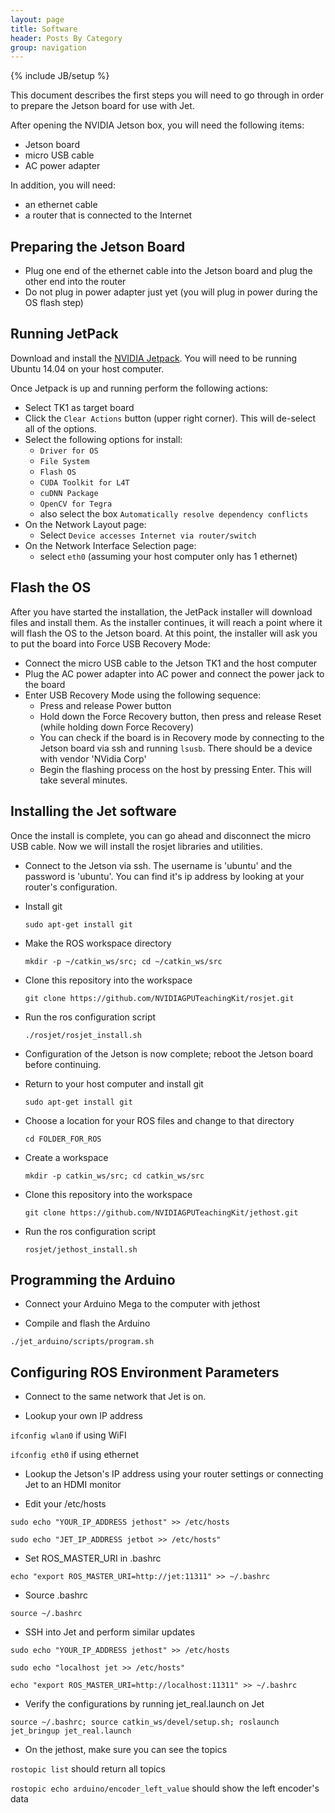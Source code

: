 ```yaml
---
layout: page
title: Software
header: Posts By Category
group: navigation
---
```

{% include JB/setup %}

This document describes the first steps you will need to go through in order to prepare
the Jetson board for use with Jet.

After opening the NVIDIA Jetson box, you will need the following items:

* Jetson board
* micro USB cable
* AC power adapter

In addition, you will need:

* an ethernet cable
* a router that is connected to the Internet

## Preparing the Jetson Board

* Plug one end of the ethernet cable into the Jetson board and plug the other end into the router
* Do not plug in power adapter just yet (you will plug in power during the OS flash step)

## Running JetPack

Download and install the [NVIDIA Jetpack](https://developer.nvidia.com/embedded/jetpack).
You will need to be running Ubuntu 14.04 on your host computer.

Once Jetpack is up and running perform the following actions:

* Select TK1 as target board
* Click the `Clear Actions` button (upper right corner).  This will de-select all of the options.
* Select the following options for install:
    - `Driver for OS`
    - `File System`
    - `Flash OS`
    - `CUDA Toolkit for L4T`
    - `cuDNN Package`
    - `OpenCV for Tegra`
    - also select the box `Automatically resolve dependency conflicts`
* On the Network Layout page:
    - Select `Device accesses Internet via router/switch`
* On the Network Interface Selection page:
    - select `eth0` (assuming your host computer only has 1 ethernet)

## Flash the OS

After you have started the installation, the JetPack installer will download files and
install them.  As the installer continues, it will reach a point where it will flash the
OS to the Jetson board.  At this point, the installer will ask you to put the board into
Force USB Recovery Mode:

* Connect the micro USB cable to the Jetson TK1 and the host computer
* Plug the AC power adapter into AC power and connect the power jack to the board
* Enter USB Recovery Mode using the following sequence:
    - Press and release Power button
    - Hold down the Force Recovery button, then press and release Reset (while holding down Force Recovery)
    - You can check if the board is in Recovery mode by connecting to the Jetson board via ssh and running `lsusb`.  There should be a device with vendor 'NVidia Corp'
    - Begin the flashing process on the host by pressing Enter.  This will take several minutes.

## Installing the Jet software

Once the install is complete, you can go ahead and disconnect the micro USB cable.  Now we will install the rosjet libraries and utilities.

* Connect to the Jetson via ssh.
  The username is 'ubuntu' and the password is 'ubuntu'. You can find it's ip address by looking at your router's configuration.

* Install git

  `sudo apt-get install git`

* Make the ROS workspace directory

  `mkdir -p ~/catkin_ws/src; cd ~/catkin_ws/src`

* Clone this repository into the workspace

  `git clone https://github.com/NVIDIAGPUTeachingKit/rosjet.git`

* Run the ros configuration script

  `./rosjet/rosjet_install.sh`

* Configuration of the Jetson is now complete; reboot the Jetson board before continuing.

* Return to your host computer and install git

  `sudo apt-get install git`

* Choose a location for your ROS files and change to that directory

  `cd FOLDER_FOR_ROS`

* Create a workspace

  `mkdir -p catkin_ws/src; cd catkin_ws/src`

* Clone this repository into the workspace

  `git clone https://github.com/NVIDIAGPUTeachingKit/jethost.git`

* Run the ros configuration script

  `rosjet/jethost_install.sh`

## Programming the Arduino

 * Connect your Arduino Mega to the computer with jethost

 * Compile and flash the Arduino

  `./jet_arduino/scripts/program.sh`

## Configuring ROS Environment Parameters
 * Connect to the same network that Jet is on.

 * Lookup your own IP address

  `ifconfig wlan0` if using WiFI

  `ifconfig eth0` if using ethernet

 * Lookup the Jetson's IP address using your router settings or connecting Jet to an HDMI monitor

 * Edit your /etc/hosts

  `sudo echo "YOUR_IP_ADDRESS jethost" >> /etc/hosts`

  `sudo echo "JET_IP_ADDRESS jetbot >> /etc/hosts"`

 * Set ROS_MASTER_URI in .bashrc

  `echo "export ROS_MASTER_URI=http://jet:11311" >> ~/.bashrc`

 * Source .bashrc

  `source ~/.bashrc`

 * SSH into Jet and perform similar updates

 `sudo echo "YOUR_IP_ADDRESS jethost" >> /etc/hosts`

 `sudo echo "localhost jet >> /etc/hosts"`

 `echo "export ROS_MASTER_URI=http://localhost:11311" >> ~/.bashrc`

 * Verify the configurations by running jet_real.launch on Jet

  `source ~/.bashrc; source catkin_ws/devel/setup.sh; roslaunch jet_bringup jet_real.launch`

 * On the jethost, make sure you can see the topics

  `rostopic list` should return all topics

  `rostopic echo arduino/encoder_left_value` should show the left encoder's data
